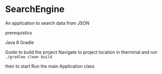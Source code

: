 # SearchEngine
An application to search data from JSON

prerequistics

Java 8
Gradle

Guide to build the project
Navigate to project location in therminal and run
    `./gradlew clean build`

then to start 
    Run the main Application class
    
    
